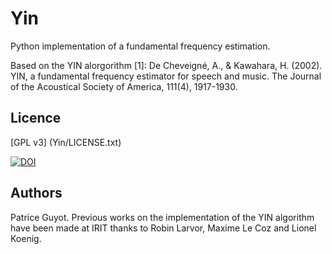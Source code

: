 # Yin

Python implementation of a fundamental frequency estimation.

Based on the YIN alorgorithm [1]: De Cheveigné, A., & Kawahara, H. (2002). YIN, a fundamental frequency estimator for speech and music. The Journal of the Acoustical Society of America, 111(4), 1917-1930.


## Licence

[GPL v3] (Yin/LICENSE.txt)


[![DOI](https://zenodo.org/badge/130074493.svg)](https://zenodo.org/badge/latestdoi/130074493)



## Authors

Patrice Guyot. Previous works on the implementation of the YIN algorithm have been made at IRIT thanks to Robin Larvor, Maxime Le Coz and Lionel Koenig.
